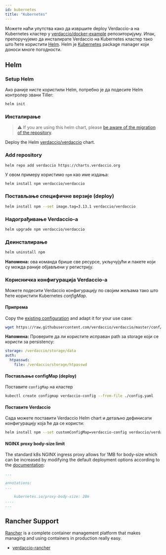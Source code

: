```yaml
---
id: kubernetes
title: "Kubernetes"
---
```


 Можете наћи упутства како да извршите deploy Verdaccio-a на Kubernetes кластер у [verdaccio/docker-example](https://github.com/verdaccio/docker-examples/tree/master/kubernetes-example) репозиторијуму. Ипак, препоручујемо да инсталирате Verdaccio на Kubernetes кластер тако што ћете користити [Helm](https://helm.sh). Helm је [Kubernetes](https://kubernetes.io) package manager који доноси многе погодности.

## Helm

### Setup Helm

Ако раније нисте користили Helm, потребно је да подесите Helm контролер звани Tiller:

```bash
helm init
```

### Инсталирање

> ⚠️ If you are using this helm chart, please [be aware of the migration of the repository](https://github.com/verdaccio/verdaccio/issues/1767).

Deploy the Helm [verdaccio/verdaccio](https://github.com/verdaccio/charts) chart.

### Add repository

    helm repo add verdaccio https://charts.verdaccio.org
    

У овом примеру користимо `npm` као име издања:

```bash
helm install npm verdaccio/verdaccio
```

### Постављање специфичне верзије (deploy)

```bash
helm install npm --set image.tag=3.13.1 verdaccio/verdaccio
```

### Надограђивање Verdaccio-а

```bash
helm upgrade npm verdaccio/verdaccio
```

### Деинсталирање

```bash
helm uninstall npm
```

**Напомена:** ова команда брише све ресурсе, укључујући и пакете који су можда раније објављени у регистрију.

### Корисничка конфигурација Verdaccio-а

Можете подесити Verdaccio конфигурацију по својим жељама тако што ћете користити Kubernetes *configMap*.

#### Припрема

Copy the [existing configuration](https://github.com/verdaccio/verdaccio/blob/master/conf/docker.yaml) and adapt it for your use case:

```bash
wget https://raw.githubusercontent.com/verdaccio/verdaccio/master/conf/docker.yaml -O config.yaml
```

**Напомена:** Проверите да ли користите исправан path за storage који се користи за persistency:

```yaml
storage: /verdaccio/storage/data
auth:
  htpasswd:
    file: /verdaccio/storage/htpasswd
```

#### Постављање configMap (deploy)

Поставите `configMap` на кластер

```bash
kubectl create configmap verdaccio-config --from-file ./config.yaml
```

#### Поставите Verdaccio

Сада можете поставити Verdaccio Helm chart и детаљно дефинисати конфигурацију која ће да се користи:

```bash
helm install npm --set customConfigMap=verdaccio-config verdaccio/verdaccio
```

#### NGINX proxy body-size limit

The standard k8s NGINX ingress proxy allows for 1MB for body-size which can be increased by modifying the default deployment options according to the [documentation](https://kubernetes.github.io/ingress-nginx/user-guide/nginx-configuration/annotations/#custom-max-body-size):

```yaml
...

annotations:
...

    kubernetes.io/proxy-body-size: 20m
....    
...

```

## Rancher Support

[Rancher](http://rancher.com/) is a complete container management platform that makes managing and using containers in production really easy.

* [verdaccio-rancher](https://github.com/lgaticaq/verdaccio-rancher)